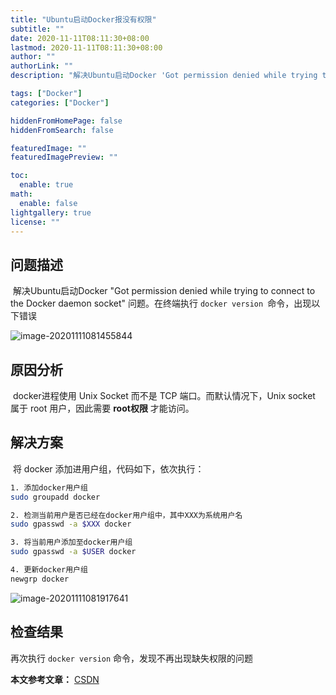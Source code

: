 ```yaml
---
title: "Ubuntu启动Docker报没有权限"
subtitle: ""
date: 2020-11-11T08:11:30+08:00
lastmod: 2020-11-11T08:11:30+08:00
author: ""
authorLink: ""
description: "解决Ubuntu启动Docker 'Got permission denied while trying to connect to the Docker daemon socket' 问题。"

tags: ["Docker"]
categories: ["Docker"]

hiddenFromHomePage: false
hiddenFromSearch: false

featuredImage: ""
featuredImagePreview: ""

toc:
  enable: true
math:
  enable: false
lightgallery: true
license: ""
---
```


<!--more-->



## 问题描述

​		解决Ubuntu启动Docker "Got permission denied while trying to connect to the Docker daemon socket" 问题。在终端执行 `docker version `命令，出现以下错误

![image-20201111081455844](https://pic.yqqy.top/blog/20201111081457.png?imageMogr2/format/webp/interlace/1 "docker version")

## 原因分析

​		docker进程使用 Unix Socket 而不是 TCP 端口。而默认情况下，Unix socket 属于 root 用户，因此需要 **root权限** 才能访问。

## 解决方案

​		将 docker 添加进用户组，代码如下，依次执行：

```bash
1. 添加docker用户组
sudo groupadd docker

2. 检测当前用户是否已经在docker用户组中，其中XXX为系统用户名
sudo gpasswd -a $XXX docker

3. 将当前用户添加至docker用户组
sudo gpasswd -a $USER docker

4. 更新docker用户组
newgrp docker
```

![image-20201111081917641](https://pic.yqqy.top/blog/20201111081918.png?imageMogr2/format/webp/interlace/1 "解决方案")

## 检查结果

再次执行 `docker version` 命令，发现不再出现缺失权限的问题



**本文参考文章：** [CSDN](https://blog.csdn.net/liangllhahaha/article/details/92077065)